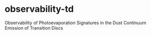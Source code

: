 # observability-td
Observability of Photoevaporation Signatures in the Dust Continuum Emission of Transition Discs
